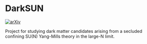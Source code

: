 # DarkSUN
[![arXiv](https://img.shields.io/badge/arXiv-2010.03586-b31b1b.svg?style=plastic)](https://arxiv.org/abs/2010.03586)

Project for studying dark matter candidates arising from a secluded confining SU(N) Yang-Mills theory in the large-N limit.
